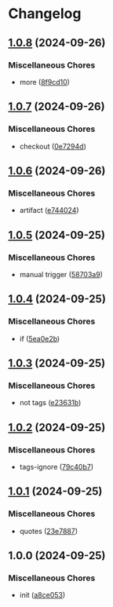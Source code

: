 # Changelog

## [1.0.8](https://github.com/peterhirn/release-please-trigger/compare/v1.0.7...v1.0.8) (2024-09-26)


### Miscellaneous Chores

* more ([8f9cd10](https://github.com/peterhirn/release-please-trigger/commit/8f9cd1064b4a2ad6a979b28f8605a88fbf16ae01))

## [1.0.7](https://github.com/peterhirn/release-please-trigger/compare/v1.0.6...v1.0.7) (2024-09-26)


### Miscellaneous Chores

* checkout ([0e7294d](https://github.com/peterhirn/release-please-trigger/commit/0e7294d46822cb78ca97b4a19fd0423cf4f7bfb4))

## [1.0.6](https://github.com/peterhirn/release-please-trigger/compare/v1.0.5...v1.0.6) (2024-09-26)


### Miscellaneous Chores

* artifact ([e744024](https://github.com/peterhirn/release-please-trigger/commit/e744024c0306262dc3edcd4fc198b7c8c3d994de))

## [1.0.5](https://github.com/peterhirn/release-please-trigger/compare/v1.0.4...v1.0.5) (2024-09-25)


### Miscellaneous Chores

* manual trigger ([58703a9](https://github.com/peterhirn/release-please-trigger/commit/58703a97824afc410b735fd2a94a82b8b7ec1d95))

## [1.0.4](https://github.com/peterhirn/release-please-trigger/compare/v1.0.3...v1.0.4) (2024-09-25)


### Miscellaneous Chores

* if ([5ea0e2b](https://github.com/peterhirn/release-please-trigger/commit/5ea0e2b3cf7fc13c670aacf4c316d2030334da05))

## [1.0.3](https://github.com/peterhirn/release-please-trigger/compare/v1.0.2...v1.0.3) (2024-09-25)


### Miscellaneous Chores

* not tags ([e23631b](https://github.com/peterhirn/release-please-trigger/commit/e23631bdaa9020f49155f713a5d0f5af9cfe62b3))

## [1.0.2](https://github.com/peterhirn/release-please-trigger/compare/v1.0.1...v1.0.2) (2024-09-25)


### Miscellaneous Chores

* tags-ignore ([79c40b7](https://github.com/peterhirn/release-please-trigger/commit/79c40b7fa21a548d589598ef28d25fb4ba8e6025))

## [1.0.1](https://github.com/peterhirn/release-please-trigger/compare/v1.0.0...v1.0.1) (2024-09-25)


### Miscellaneous Chores

* quotes ([23e7887](https://github.com/peterhirn/release-please-trigger/commit/23e788784514b6864921d913496e081602817af9))

## 1.0.0 (2024-09-25)


### Miscellaneous Chores

* init ([a8ce053](https://github.com/peterhirn/release-please-trigger/commit/a8ce0532fa5d8a9d86d862da286f4038e59f7b2e))

